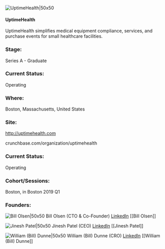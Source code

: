 

![UptimeHealth|50x50](https://apimg.techstars.com/connect/images/image_files/60dddca3acfe690009e49473/original/UptimeHealth_-_Icon_%28white_background%29.png)

#### UptimeHealth
UptimeHealth simplifies medical equipment compliance, services, and purchase events for small healthcare facilities.

### Stage: 
Series A - Graduate 

### Current Status: 
Operating

### Where:
Boston, Massachusetts, United States

### Site:
http://uptimehealth.com



crunchbase.com/organization/uptimehealth

### Current Status: 
Operating

### Cohort/Sessions: 
Boston, in Boston 2019 Q1

### Founders: 

![Bill Olsen|50x50](https://apimg.techstars.com/connect/images/image_files/5ea8335334a60d322800002e/original/Screen_Shot_2019-08-26_at_5.01.40_PM.png) Bill Olsen (CTO & Co-Founder) [LinkedIn](https://linkedin.com/in/billolsen) [[Bill Olsen]]

![Jinesh Patel|50x50](https://apimg.techstars.com/connect/images/image_files/60dddf4d09c87f0007660399/original/Jinesh_Patel_-_Headshot.png) Jinesh Patel (CEO) [LinkedIn](https://linkedin.com/in/jineshjpatel) [[Jinesh Patel]]

![William (Bill) Dunne|50x50]() William (Bill) Dunne (CRO) [LinkedIn](https://) [[William (Bill) Dunne]]


